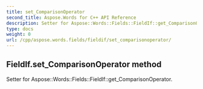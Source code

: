 ```yaml
---
title: set_ComparisonOperator
second_title: Aspose.Words for C++ API Reference
description: Setter for Aspose::Words::Fields::FieldIf::get_ComparisonOperator. 
type: docs
weight: 0
url: /cpp/aspose.words.fields/fieldif/set_comparisonoperator/
---
```

## FieldIf.set_ComparisonOperator method


Setter for Aspose::Words::Fields::FieldIf::get_ComparisonOperator. 

